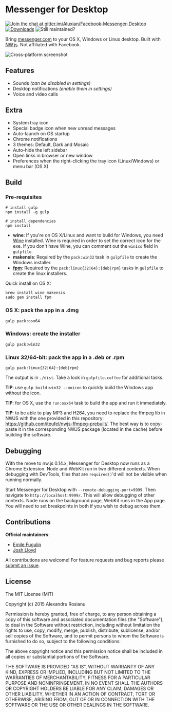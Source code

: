 # Messenger for Desktop

<!-- [(Looking for Maintainers)](https://github.com/Aluxian/Facebook-Messenger-Desktop/issues/407) -->

[![Join the chat at gitter.im/Aluxian/Facebook-Messenger-Desktop](https://badges.gitter.im/Join%20Chat.svg)](https://gitter.im/Aluxian/Facebook-Messenger-Desktop?utm_source=badge&utm_medium=badge&utm_campaign=pr-badge&utm_content=badge)
[![Downloads](https://img.shields.io/github/downloads/Aluxian/Facebook-Messenger-Desktop/total.svg)](https://github.com/Aluxian/Facebook-Messenger-Desktop/releases/latest)
![Still maintained?](https://img.shields.io/maintenance/yes/2016.svg)

Bring [messenger.com](https://messenger.com) to your OS X, Windows or Linux desktop. Built with [NW.js](http://nwjs.io/). Not affiliated with Facebook.

![Cross-platform screenshot](screenshot.png)

## Features

* Sounds *(can be disabled in settings)*
* Desktop notifications *(enable them in settings)*
* Voice and video calls

## Extra

* System tray icon
* Special badge icon when new unread messages
* Auto-launch on OS startup
* Chrome notifications
* 3 themes: Default, Dark and Mosaic
* Auto-hide the left sidebar
* Open links in browser or new window
* Preferences when the right-clicking the tray icon (Linux/Windows) or menu bar (OS X)

## Build

### Pre-requisites

    # install gulp
    npm install -g gulp

    # install dependencies
    npm install

* **wine**: If you're on OS X/Linux and want to build for Windows, you need [Wine](http://winehq.org/) installed. Wine is required in order
to set the correct icon for the exe. If you don't have Wine, you can comment out the `winIco` field in `gulpfile`.
* **makensis**: Required by the `pack:win32` task in `gulpfile` to create the Windows installer.
* [**fpm**](https://github.com/jordansissel/fpm): Required by the `pack:linux{32|64}:{deb|rpm}` tasks in `gulpfile` to create the linux installers.

Quick install on OS X:

    brew install wine makensis
    sudo gem install fpm

### OS X: pack the app in a .dmg

    gulp pack:osx64

### Windows: create the installer

    gulp pack:win32

### Linux 32/64-bit: pack the app in a .deb or .rpm

    gulp pack:linux{32|64}:{deb|rpm}

The output is in `./dist`. Take a look in `gulpfile.coffee` for additional tasks.

**TIP**: use `gulp build:win32 --noicon` to quickly build the Windows app without the icon.

**TIP**: for OS X, use the `run:osx64` task to build the app and run it immediately.

**TIP**: to be able to play MP3 and H264, you need to replace the ffmpeg lib in NWJS with the one provided in this repository: https://github.com/iteufel/nwjs-ffmpeg-prebuilt/. The best way is to copy-paste it in the corresponding NWJS package (located in the cache) before building the software.

## Debugging

With the move to nw.js 0.14.x, Messenger for Desktop now runs as a Chrome Extension. Node and WebKit run in two different contexts. When debugging
with DevTools, files that are `required()`'d will not be visible when running normally. 

Start Messenger for Desktop with `--remote-debugging-port=9999`. Then navigate to `http://localhost:9999/`. This will allow debugging of other contexts.
Node runs on the background page, WebKit runs in the App page. You will need to set breakpoints in both if you wish to debug across them.

## Contributions

**Official maintainers**:
* [Emile Fugulin](https://github.com/sytten)
* [Josh Lloyd](https://github.com/nevercast)

All contributions are welcome! For feature requests and bug reports please [submit an issue](https://github.com/Aluxian/Facebook-Messenger-Desktop/issues).

## License

The MIT License (MIT)

Copyright (c) 2015 Alexandru Rosianu

Permission is hereby granted, free of charge, to any person obtaining a copy
of this software and associated documentation files (the "Software"), to deal
in the Software without restriction, including without limitation the rights
to use, copy, modify, merge, publish, distribute, sublicense, and/or sell
copies of the Software, and to permit persons to whom the Software is
furnished to do so, subject to the following conditions:

The above copyright notice and this permission notice shall be included in all
copies or substantial portions of the Software.

THE SOFTWARE IS PROVIDED "AS IS", WITHOUT WARRANTY OF ANY KIND, EXPRESS OR
IMPLIED, INCLUDING BUT NOT LIMITED TO THE WARRANTIES OF MERCHANTABILITY,
FITNESS FOR A PARTICULAR PURPOSE AND NONINFRINGEMENT. IN NO EVENT SHALL THE
AUTHORS OR COPYRIGHT HOLDERS BE LIABLE FOR ANY CLAIM, DAMAGES OR OTHER
LIABILITY, WHETHER IN AN ACTION OF CONTRACT, TORT OR OTHERWISE, ARISING FROM,
OUT OF OR IN CONNECTION WITH THE SOFTWARE OR THE USE OR OTHER DEALINGS IN THE
SOFTWARE.

